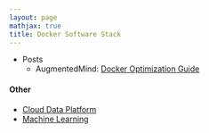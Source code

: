 ```yaml
---
layout: page
mathjax: true
title: Docker Software Stack
---
```


* Posts
  * AugmentedMind: [Docker Optimization Guide](https://www.augmentedmind.de/2022/02/06/optimize-docker-image-size/)
#### Other
* [Cloud Data Platform](../cloud_data_platform.md)
* [Machine Learning](../machine_learning.md)

